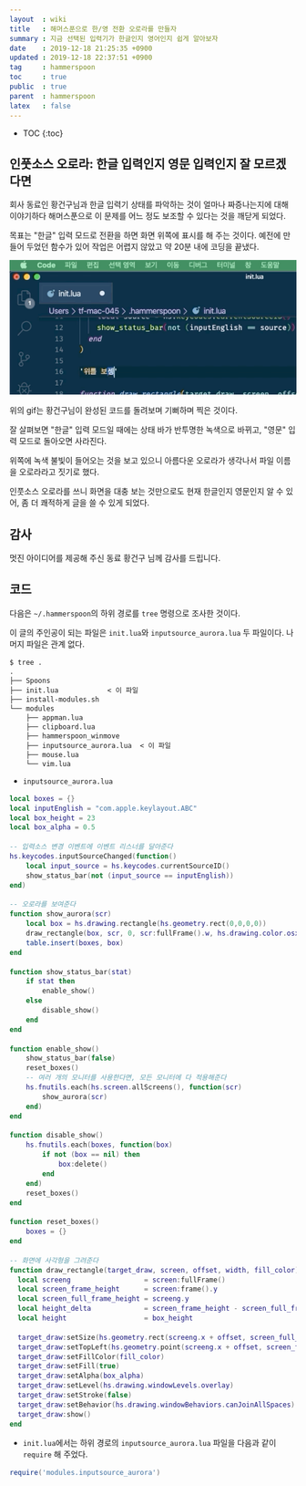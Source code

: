 ```yaml
---
layout  : wiki
title   : 해머스푼으로 한/영 전환 오로라를 만들자
summary : 지금 선택된 입력기가 한글인지 영어인지 쉽게 알아보자
date    : 2019-12-18 21:25:35 +0900
updated : 2019-12-18 22:37:51 +0900
tag     : hammerspoon
toc     : true
public  : true
parent  : hammerspoon
latex   : false
---
```

* TOC
{:toc}

## 인풋소스 오로라: 한글 입력인지 영문 입력인지 잘 모르겠다면

회사 동료인 황건구님과 한글 입력기 상태를 파악하는 것이 얼마나 짜증나는지에 대해 이야기하다 해머스푼으로 이 문제를 어느 정도 보조할 수 있다는 것을 깨닫게 되었다.

목표는 "한글" 입력 모드로 전환을 하면 화면 위쪽에 표시를 해 주는 것이다. 예전에 만들어 두었던 함수가 있어 작업은 어렵지 않았고 약 20분 내에 코딩을 끝냈다.

![]( /post-img/hammerspoon-inputsource-aurora/input-aurora.gif )

위의 gif는 황건구님이 완성된 코드를 돌려보며 기뻐하며 찍은 것이다.

잘 살펴보면 "한글" 입력 모드일 때에는 상태 바가 반투명한 녹색으로 바뀌고, "영문" 입력 모드로 돌아오면 사라진다.

위쪽에 녹색 불빛이 들어오는 것을 보고 있으니 아름다운 오로라가 생각나서 파일 이름을 오로라라고 짓기로 했다.

인풋소스 오로라를 쓰니 화면을 대충 보는 것만으로도 현재 한글인지 영문인지 알 수 있어, 좀 더 쾌적하게 글을 쓸 수 있게 되었다.

## 감사

멋진 아이디어를 제공해 주신 동료 황건구 님께 감사를 드립니다.

## 코드

다음은 `~/.hammerspoon`의 하위 경로를 `tree` 명령으로 조사한 것이다.

이 글의 주인공이 되는 파일은 `init.lua`와 `inputsource_aurora.lua` 두 파일이다. 나머지 파일은 관계 없다.

```ascii-art
$ tree .
.
├── Spoons
├── init.lua            < 이 파일
├── install-modules.sh
└── modules
    ├── appman.lua
    ├── clipboard.lua
    ├── hammerspoon_winmove
    ├── inputsource_aurora.lua  < 이 파일
    ├── mouse.lua
    └── vim.lua
```

* `inputsource_aurora.lua`

```lua
local boxes = {}
local inputEnglish = "com.apple.keylayout.ABC"
local box_height = 23
local box_alpha = 0.5

-- 입력소스 변경 이벤트에 이벤트 리스너를 달아준다
hs.keycodes.inputSourceChanged(function()
    local input_source = hs.keycodes.currentSourceID()
    show_status_bar(not (input_source == inputEnglish))
end)

-- 오로라를 보여준다
function show_aurora(scr)
    local box = hs.drawing.rectangle(hs.geometry.rect(0,0,0,0))
    draw_rectangle(box, scr, 0, scr:fullFrame().w, hs.drawing.color.osx_green)
    table.insert(boxes, box)
end

function show_status_bar(stat)
    if stat then
        enable_show()
    else
        disable_show()
    end
end

function enable_show()
    show_status_bar(false)
    reset_boxes()
    -- 여러 개의 모니터를 사용한다면, 모든 모니터에 다 적용해준다
    hs.fnutils.each(hs.screen.allScreens(), function(scr)
        show_aurora(scr)
    end)
end

function disable_show()
    hs.fnutils.each(boxes, function(box)
        if not (box == nil) then
            box:delete()
        end
    end)
    reset_boxes()
end

function reset_boxes()
    boxes = {}
end

-- 화면에 사각형을 그려준다
function draw_rectangle(target_draw, screen, offset, width, fill_color)
  local screeng                  = screen:fullFrame()
  local screen_frame_height      = screen:frame().y
  local screen_full_frame_height = screeng.y
  local height_delta             = screen_frame_height - screen_full_frame_height
  local height                   = box_height

  target_draw:setSize(hs.geometry.rect(screeng.x + offset, screen_full_frame_height, width, height))
  target_draw:setTopLeft(hs.geometry.point(screeng.x + offset, screen_full_frame_height))
  target_draw:setFillColor(fill_color)
  target_draw:setFill(true)
  target_draw:setAlpha(box_alpha)
  target_draw:setLevel(hs.drawing.windowLevels.overlay)
  target_draw:setStroke(false)
  target_draw:setBehavior(hs.drawing.windowBehaviors.canJoinAllSpaces)
  target_draw:show()
end
```

* `init.lua`에서는 하위 경로의 `inputsource_aurora.lua` 파일을 다음과 같이 `require` 해 주었다.

```lua
require('modules.inputsource_aurora')
```

